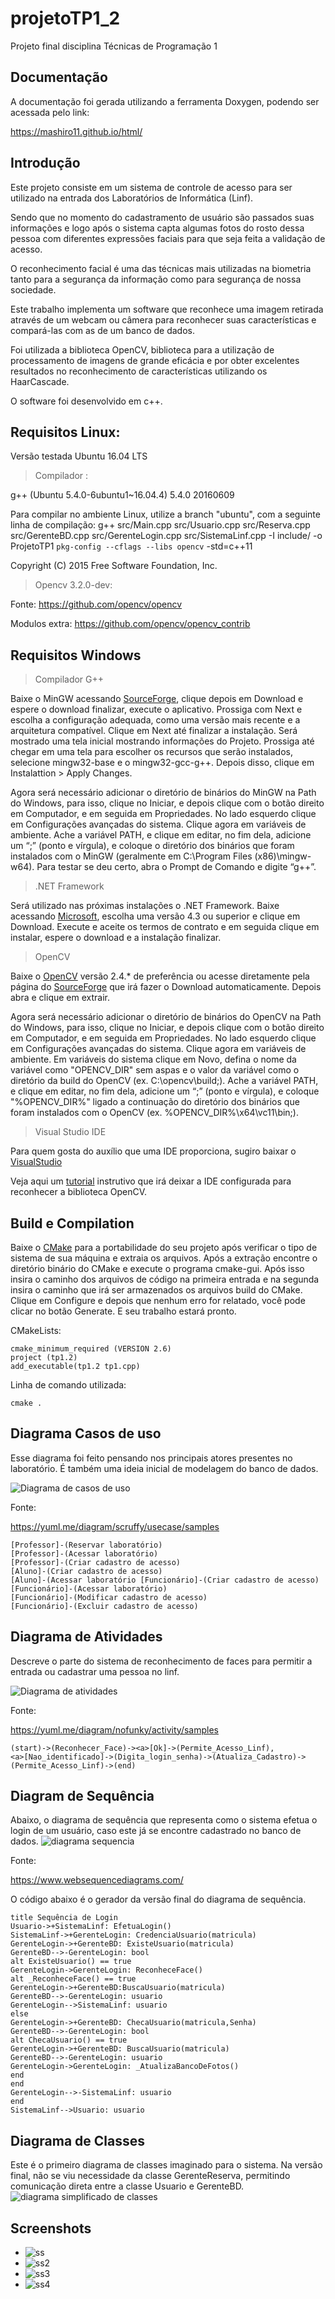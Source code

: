 # projetoTP1_2

Projeto final disciplina Técnicas de Programação 1 

## Documentação

A documentação foi gerada utilizando a ferramenta Doxygen, podendo ser acessada pelo link:

https://mashiro11.github.io/html/

## Introdução



Este projeto consiste em um sistema de controle de acesso para ser utilizado na entrada dos Laboratórios de Informática (Linf). 

Sendo que no momento do cadastramento de usuário são passados suas informações e logo após o sistema capta algumas fotos do rosto dessa pessoa com diferentes expressões faciais para que seja feita a validação de acesso.

O reconhecimento facial é uma das técnicas mais utilizadas na biometria tanto para a segurança da informação como para segurança de nossa sociedade. 

Este trabalho implementa um software que reconhece uma imagem retirada através de um webcam ou câmera para reconhecer suas características e compará-las com as de um banco de dados. 

Foi utilizada a biblioteca OpenCV, biblioteca para a utilização de processamento de imagens de grande eficácia e por obter excelentes resultados no reconhecimento de características utilizando os HaarCascade. 

O software foi desenvolvido em c++.

## Requisitos Linux:

Versão testada Ubuntu 16.04 LTS

> Compilador :

g++ (Ubuntu 5.4.0-6ubuntu1~16.04.4) 5.4.0 20160609

Para compilar no ambiente Linux, utilize a branch "ubuntu", com a seguinte linha de compilação:
g++ src/Main.cpp src/Usuario.cpp src/Reserva.cpp src/GerenteBD.cpp src/GerenteLogin.cpp src/SistemaLinf.cpp -I include/  -o ProjetoTP1 `pkg-config --cflags --libs opencv` -std=c++11



Copyright (C) 2015 Free Software Foundation, Inc.

> Opencv 3.2.0-dev:

Fonte: https://github.com/opencv/opencv

Modulos extra: https://github.com/opencv/opencv_contrib

## Requisitos Windows

> Compilador G++

Baixe o MinGW acessando [SourceForge](https://sourceforge.net/projects/mingw-w64/), clique depois em Download e espere o download finalizar, execute o aplicativo. Prossiga com Next e escolha a configuração adequada, como uma versão mais recente e a arquitetura compatível. Clique em Next até finalizar a instalação. Será mostrado uma tela inicial mostrando informações do Projeto. Prossiga até chegar em uma tela para escolher os recursos que serão instalados, selecione mingw32-base e o mingw32-gcc-g++. Depois disso, clique em Instalattion > Apply Changes.

Agora será necessário adicionar o diretório de binários do MinGW na Path do Windows, para isso, clique no Iniciar, e depois clique com o botão direito em Computador, e em seguida em Propriedades. No lado esquerdo clique em Configurações avançadas do sistema. Clique agora em variáveis de ambiente. Ache a variável PATH, e clique em editar, no fim dela, adicione um “;” (ponto e vírgula), e coloque o diretório dos binários que foram instalados com o MinGW (geralmente em C:\Program Files (x86)\mingw-w64). Para testar se deu certo, abra o Prompt de Comando e digite “g++”.

> .NET Framework

Será utilizado nas próximas instalações o .NET Framework. Baixe acessando [Microsoft](https://www.microsoft.com/net/download/framework), escolha uma versão 4.3 ou superior e clique em Download. Execute e aceite os termos de contrato e em seguida clique em instalar, espere o download e a instalação finalizar.

> OpenCV

Baixe o [OpenCV](http://opencv.org/releases.html) versão 2.4.* de preferência ou acesse diretamente pela página do [SourceForge](https://sourceforge.net/projects/opencvlibrary/files/opencv-win/2.4.11/opencv-2.4.11.exe/download) que irá fazer o Download automaticamente. Depois abra e clique em extrair.

Agora será necessário adicionar o diretório de binários do OpenCV na Path do Windows, para isso, clique no Iniciar, e depois clique com o botão direito em Computador, e em seguida em Propriedades. No lado esquerdo clique em Configurações avançadas do sistema. Clique agora em variáveis de ambiente. Em variáveis do sistema clique em Novo, defina o nome da variável como "OPENCV_DIR" sem aspas e o valor da variável como o diretório da build do OpenCV (ex. C:\opencv\build;). Ache a variável PATH, e clique em editar, no fim dela, adicione um “;” (ponto e vírgula), e coloque "%OPENCV_DIR%" ligado a continuação do diretório dos binários que foram instalados com o OpenCV (ex. %OPENCV_DIR%\x64\vc11\bin;).

> Visual Studio IDE

Para quem gosta do auxílio que uma IDE proporciona, sugiro baixar o [VisualStudio](https://www.visualstudio.com/pt-br/vs/cplusplus/?rr=https%3A%2F%2Fwww.google.com.br%2F)

Veja aqui um [tutorial](http://www2.ic.uff.br/~crisnv/disciplinas/procImg/Tutorial_de_Instal_do_OpenCV.pdf) instrutivo que irá deixar a IDE configurada para reconhecer a biblioteca OpenCV.

## Build e Compilation 

Baixe o [CMake](https://cmake.org/download/) para a portabilidade do seu projeto após verificar o tipo de sistema de sua máquina e extraia os arquivos. Após a extração encontre o diretório binário do CMake e execute o programa cmake-gui. Após isso insira o caminho dos arquivos de código na primeira entrada e na segunda insira o caminho que irá ser armazenados os arquivos build do CMake. Clique em Configure e depois que nenhum erro for relatado, você pode clicar no botão Generate. E seu trabalho estará pronto.

CMakeLists:

```
cmake_minimum_required (VERSION 2.6)
project (tp1.2)
add_executable(tp1.2 tp1.cpp)
```

Linha de comando utilizada:

```
cmake .
```

## Diagrama Casos de uso

Esse diagrama foi feito pensando nos principais atores presentes no laboratório.
É também uma ideia inicial de modelagem do banco de dados.

![Diagrama de casos de uso](imagens/diagrama_casos_de_uso.png)

Fonte:

https://yuml.me/diagram/scruffy/usecase/samples

```
[Professor]-(Reservar laboratório)
[Professor]-(Acessar laboratório)
[Professor]-(Criar cadastro de acesso)
[Aluno]-(Criar cadastro de acesso)
[Aluno]-(Acessar laboratório [Funcionário]-(Criar cadastro de acesso)
[Funcionário]-(Acessar laboratório)
[Funcionário]-(Modificar cadastro de acesso)
[Funcionário]-(Excluir cadastro de acesso)
```

## Diagrama de Atividades

Descreve o parte do sistema de reconhecimento de faces para permitir a entrada ou cadastrar uma pessoa no linf.

![Diagrama de atividades](imagens/diagrama_atividade.png)

Fonte:

https://yuml.me/diagram/nofunky/activity/samples

```
(start)->(Reconhecer_Face)-><a>[Ok]->(Permite_Acesso_Linf),
<a>[Nao_identificado]->(Digita_login_senha)->(Atualiza_Cadastro)->(Permite_Acesso_Linf)->(end)
```

##  Diagram de Sequência

Abaixo, o diagrama de sequência que representa como o sistema efetua o login de um usuário, caso este já se encontre cadastrado no banco de dados.
![diagrama sequencia](imagens/SequenciaLogin.png)

Fonte:

https://www.websequencediagrams.com/

O código abaixo é o gerador da versão final do diagrama de sequência.

```
title Sequência de Login
Usuario->+SistemaLinf: EfetuaLogin()
SistemaLinf->+GerenteLogin: CredenciaUsuario(matricula)
GerenteLogin->+GerenteBD: ExisteUsuario(matricula)
GerenteBD-->-GerenteLogin: bool
alt ExisteUsuario() == true
GerenteLogin->GerenteLogin: ReconheceFace()
alt _ReconheceFace() == true
GerenteLogin->+GerenteBD:BuscaUsuario(matricula)
GerenteBD-->-GerenteLogin: usuario
GerenteLogin-->SistemaLinf: usuario
else
GerenteLogin->+GerenteBD: ChecaUsuario(matricula,Senha)
GerenteBD-->-GerenteLogin: bool
alt ChecaUsuario() == true
GerenteLogin->+GerenteBD: BuscaUsuario(matricula)
GerenteBD-->-GerenteLogin: usuario
GerenteLogin->GerenteLogin: _AtualizaBancoDeFotos()
end
end
GerenteLogin-->-SistemaLinf: usuario
end
SistemaLinf-->Usuario: usuario

```

##  Diagrama de Classes

Este é o primeiro diagrama de classes imaginado para o sistema. Na versão final, não se viu necessidade da classe GerenteReserva, permitindo comunicação direta entre a classe Usuario e GerenteBD.
![diagrama simplificado de classes](imagens/diagrama_simplificado_de_classes.png)

## Screenshots 

- ![ss](imagens/ss.png)<br>
- ![ss2](imagens/ss2.png)<br>
- ![ss3](imagens/ss3.png)<br>
- ![ss4](imagens/ss4.png)

